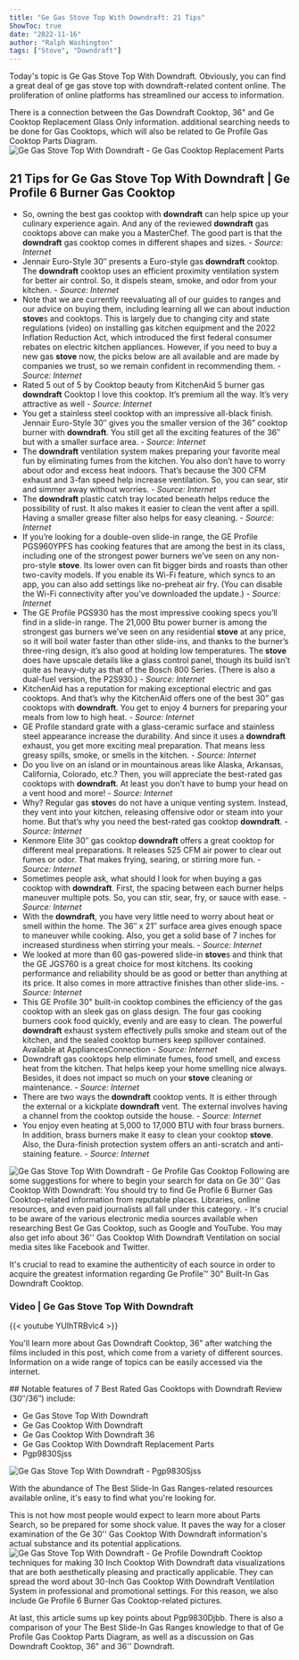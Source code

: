 ```yaml
---
title: "Ge Gas Stove Top With Downdraft: 21 Tips"
ShowToc: true 
date: "2022-11-16"
author: "Ralph Washington" 
tags: ["Stove", "Downdraft"]
---
```


	
Today's topic is Ge Gas Stove Top With Downdraft. Obviously, you can find a great deal of ge gas stove top with downdraft-related content online. The proliferation of online platforms has streamlined our access to information.

There is a connection between the Gas Downdraft Cooktop, 36" and Ge Cooktop Replacement Glass Only information. additional searching needs to be done for Gas Cooktops, which will also be related to Ge Profile Gas Cooktop Parts Diagram.
<img loading="lazy" src="https://i.ytimg.com/vi/CgvsDvlpoQw/maxresdefault.jpg" onerror="this.onerror=null;this.src='https://blogger.googleusercontent.com/img/a/AVvXsEhe7F7TRXHtjiKvHb5vS7DmnxvpHiDyoYyYvm1nHB3Qp2_w3BnM6A2eq4v7FYxCC9bfZt3a9vIMtAYEKUiaDQbHMg-ViyGmRIj39MLp0bGFfgfYw1Dc9q_H-T0wiTm3l0Uq42dETrN9eC8aGJ9_IORZsxST1AcLR7np1koOfcc7tnHa4S8Mwz_xD9d0=s16000';" alt="Ge Gas Stove Top With Downdraft - Ge Gas Cooktop Replacement Parts" >

## 21 Tips for Ge Gas Stove Top With Downdraft | Ge Profile 6 Burner Gas Cooktop
-   So, owning the best gas cooktop with **downdraft** can help spice up your culinary experience again. And any of the reviewed **downdraft** gas cooktops above can make you a MasterChef. The good part is that the **downdraft** gas cooktop comes in different shapes and sizes. - <cite>Source: Internet</cite>
-   Jennair Euro-Style 30″ presents a Euro-style gas **downdraft** cooktop. The **downdraft** cooktop uses an efficient proximity ventilation system for better air control. So, it dispels steam, smoke, and odor from your kitchen. - <cite>Source: Internet</cite>
-   Note that we are currently reevaluating all of our guides to ranges and our advice on buying them, including learning all we can about induction **stove**s and cooktops. This is largely due to changing city and state regulations (video) on installing gas kitchen equipment and the 2022 Inflation Reduction Act, which introduced the first federal consumer rebates on electric kitchen appliances. However, if you need to buy a new gas **stove** now, the picks below are all available and are made by companies we trust, so we remain confident in recommending them. - <cite>Source: Internet</cite>
-   Rated 5 out of 5 by Cooktop beauty from KitchenAid 5 burner gas **downdraft** Cooktop I love this cooktop. It’s premium all the way. It’s very attractive as well - <cite>Source: Internet</cite>
-   You get a stainless steel cooktop with an impressive all-black finish. Jennair Euro-Style 30″ gives you the smaller version of the 36” cooktop burner with **downdraft**. You still get all the exciting features of the 36″ but with a smaller surface area. - <cite>Source: Internet</cite>
-   The **downdraft** ventilation system makes preparing your favorite meal fun by eliminating fumes from the kitchen. You also don’t have to worry about odor and excess heat indoors. That’s because the 300 CFM exhaust and 3-fan speed help increase ventilation. So, you can sear, stir and simmer away without worries. - <cite>Source: Internet</cite>
-   The **downdraft** plastic catch tray located beneath helps reduce the possibility of rust. It also makes it easier to clean the vent after a spill. Having a smaller grease filter also helps for easy cleaning. - <cite>Source: Internet</cite>
-   If you’re looking for a double-oven slide-in range, the GE Profile PGS960YPFS has cooking features that are among the best in its class, including one of the strongest power burners we’ve seen on any non-pro-style **stove**. Its lower oven can fit bigger birds and roasts than other two-cavity models. If you enable its Wi-Fi feature, which syncs to an app, you can also add settings like no-preheat air fry. (You can disable the Wi-Fi connectivity after you’ve downloaded the update.) - <cite>Source: Internet</cite>
-   The GE Profile PGS930 has the most impressive cooking specs you’ll find in a slide-in range. The 21,000 Btu power burner is among the strongest gas burners we’ve seen on any residential **stove** at any price, so it will boil water faster than other slide-ins, and thanks to the burner’s three-ring design, it’s also good at holding low temperatures. The **stove** does have upscale details like a glass control panel, though its build isn’t quite as heavy-duty as that of the Bosch 800 Series. (There is also a dual-fuel version, the P2S930.) - <cite>Source: Internet</cite>
-   KitchenAid has a reputation for making exceptional electric and gas cooktops. And that’s why the KitchenAid offers one of the best 30” gas cooktops with **downdraft**. You get to enjoy 4 burners for preparing your meals from low to high heat. - <cite>Source: Internet</cite>
-   GE Profile standard grate with a glass-ceramic surface and stainless steel appearance increase the durability. And since it uses a **downdraft** exhaust, you get more exciting meal preparation. That means less greasy spills, smoke, or smells in the kitchen. - <cite>Source: Internet</cite>
-   Do you live on an island or in mountainous areas like Alaska, Arkansas, California, Colorado, etc.? Then, you will appreciate the best-rated gas cooktops with **downdraft**. At least you don’t have to bump your head on a vent hood and more! - <cite>Source: Internet</cite>
-   Why? Regular gas **stove**s do not have a unique venting system. Instead, they vent into your kitchen, releasing offensive odor or steam into your home. But that’s why you need the best-rated gas cooktop **downdraft**. - <cite>Source: Internet</cite>
-   Kenmore Elite 30″ gas cooktop **downdraft** offers a great cooktop for different meal preparations. It releases 525 CFM air power to clear out fumes or odor. That makes frying, searing, or stirring more fun. - <cite>Source: Internet</cite>
-   Sometimes people ask, what should I look for when buying a gas cooktop with **downdraft**. First, the spacing between each burner helps maneuver multiple pots. So, you can stir, sear, fry, or sauce with ease. - <cite>Source: Internet</cite>
-   With the **downdraft**, you have very little need to worry about heat or smell within the home. The 36″ x 21″ surface area gives enough space to maneuver while cooking. Also, you get a solid base of 7 inches for increased sturdiness when stirring your meals. - <cite>Source: Internet</cite>
-   We looked at more than 60 gas-powered slide-in **stove**s and think that the GE JGS760 is a great choice for most kitchens. Its cooking performance and reliability should be as good or better than anything at its price. It also comes in more attractive finishes than other slide-ins. - <cite>Source: Internet</cite>
-   This GE Profile 30" built-in cooktop combines the efficiency of the gas cooktop with an sleek gas on glass design. The four gas cooking burners cook food quickly, evenly and are easy to clean. The powerful **downdraft** exhaust system effectively pulls smoke and steam out of the kitchen, and the sealed cooktop burners keep spillover contained. Available at AppliancesConnection - <cite>Source: Internet</cite>
-   Downdraft gas cooktops help eliminate fumes, food smell, and excess heat from the kitchen. That helps keep your home smelling nice always. Besides, it does not impact so much on your **stove** cleaning or maintenance. - <cite>Source: Internet</cite>
-   There are two ways the **downdraft** cooktop vents. It is either through the external or a kickplate **downdraft** vent. The external involves having a channel from the cooktop outside the house. - <cite>Source: Internet</cite>
-   You enjoy even heating at 5,000 to 17,000 BTU with four brass burners. In addition, brass burners make it easy to clean your cooktop **stove**. Also, the Dura-finish protection system offers an anti-scratch and anti-staining feature. - <cite>Source: Internet</cite>


<img loading="lazy" src="https://assets.ajmadison.com/image/upload/c_limit,f_auto,fl_lossy.progressive,h_1000,q_auto,w_1000/v1/ajmadison/images/large_no_watermark/r22687v-1.jpg" onerror="this.onerror=null;this.src='https://blogger.googleusercontent.com/img/a/AVvXsEhe7F7TRXHtjiKvHb5vS7DmnxvpHiDyoYyYvm1nHB3Qp2_w3BnM6A2eq4v7FYxCC9bfZt3a9vIMtAYEKUiaDQbHMg-ViyGmRIj39MLp0bGFfgfYw1Dc9q_H-T0wiTm3l0Uq42dETrN9eC8aGJ9_IORZsxST1AcLR7np1koOfcc7tnHa4S8Mwz_xD9d0=s16000';" alt="Ge Gas Stove Top With Downdraft - Ge Profile Gas Cooktop" >
Following are some suggestions for where to begin your search for data on Ge 30'' Gas Cooktop With Downdraft:
You should try to find Ge Profile 6 Burner Gas Cooktop-related information from reputable places. Libraries, online resources, and even paid journalists all fall under this category.
- It's crucial to be aware of the various electronic media sources available when researching Best Ge Gas Cooktop, such as Google and YouTube. You may also get info about 36'' Gas Cooktop With Downdraft Ventilation on social media sites like Facebook and Twitter.

It's crucial to read to examine the authenticity of each source in order to acquire the greatest information regarding Ge Profile™ 30" Built-In Gas Downdraft Cooktop.

### Video | Ge Gas Stove Top With Downdraft
{{< youtube YUIhTRBvlc4 >}} 

You'll learn more about Gas Downdraft Cooktop, 36" after watching the films included in this post, which come from a variety of different sources. Information on a wide range of topics can be easily accessed via the internet.
<script async="async" data-cfasync="false" src="//normallydemandedalter.com/fe63df3c5408708b15d8dc3d9b206b31/invoke.js"></script>
<div id="container-fe63df3c5408708b15d8dc3d9b206b31"></div>
## Notable features of 7 Best Rated Gas Cooktops with Downdraft Review (30″/36″) include:

- Ge Gas Stove Top With Downdraft
- Ge Gas Cooktop With Downdraft
- Ge Gas Cooktop With Downdraft 36
- Ge Gas Cooktop With Downdraft Replacement Parts
- Pgp9830Sjss

 <img loading="lazy" src="https://i.ytimg.com/vi/iQO3TtLDH9k/maxresdefault.jpg" onerror="this.onerror=null;this.src='https://blogger.googleusercontent.com/img/a/AVvXsEhe7F7TRXHtjiKvHb5vS7DmnxvpHiDyoYyYvm1nHB3Qp2_w3BnM6A2eq4v7FYxCC9bfZt3a9vIMtAYEKUiaDQbHMg-ViyGmRIj39MLp0bGFfgfYw1Dc9q_H-T0wiTm3l0Uq42dETrN9eC8aGJ9_IORZsxST1AcLR7np1koOfcc7tnHa4S8Mwz_xD9d0=s16000';" alt="Ge Gas Stove Top With Downdraft - Pgp9830Sjss" >

With the abundance of The Best Slide-In Gas Ranges-related resources available online, it's easy to find what you're looking for.

This is not how most people would expect to learn more about Parts Search, so be prepared for some shock value. It paves the way for a closer examination of the Ge 30'' Gas Cooktop With Downdraft information's actual substance and its potential applications.
<img loading="lazy" src="https://products.geappliances.com/MarketingObjectRetrieval/Dispatcher?RequestType=Image&Name=039476.jpg&Variant=ViewLarger" onerror="this.onerror=null;this.src='https://blogger.googleusercontent.com/img/a/AVvXsEhe7F7TRXHtjiKvHb5vS7DmnxvpHiDyoYyYvm1nHB3Qp2_w3BnM6A2eq4v7FYxCC9bfZt3a9vIMtAYEKUiaDQbHMg-ViyGmRIj39MLp0bGFfgfYw1Dc9q_H-T0wiTm3l0Uq42dETrN9eC8aGJ9_IORZsxST1AcLR7np1koOfcc7tnHa4S8Mwz_xD9d0=s16000';" alt="Ge Gas Stove Top With Downdraft - Ge Profile Downdraft Cooktop" >
techniques for making 30 Inch Cooktop With Downdraft data visualizations that are both aesthetically pleasing and practically applicable. They can spread the word about 30-Inch Gas Cooktop With Downdraft Ventilation System in professional and promotional settings. For this reason, we also include Ge Profile 6 Burner Gas Cooktop-related pictures.

At last, this article sums up key points about Pgp9830Djbb. There is also a comparison of your The Best Slide-In Gas Ranges knowledge to that of Ge Profile Gas Cooktop Parts Diagram, as well as a discussion on Gas Downdraft Cooktop, 36" and 36'' Downdraft.
	
	


